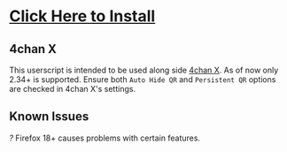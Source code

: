 # [Click Here to Install](https://github.com/ahodesuka/4chan-Style-Script/raw/stable/4chanSS.user.js)

## 4chan X
This userscript is intended to be used along side [4chan X](http://mayhemydg.github.com/4chan-x/).  As of now only 2.34+ is supported.
Ensure both `Auto Hide QR` and `Persistent QR` options are checked in 4chan X's settings.

## Known Issues
_?_ Firefox 18+ causes problems with certain features.
